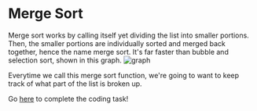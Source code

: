 # Merge Sort

Merge sort works by calling itself yet dividing the list into smaller portions. Then, the smaller portions are individually sorted and merged back together, hence the name merge sort. It's far faster than bubble and selection sort, shown in this graph.
![graph](https://github.com/haw230/the-anadromi-project/blob/pictures/s_vs_b_vs_m.png)

Everytime we call this merge sort function, we're going to want to keep track of what part of the list is broken up.

Go [here]() to complete the coding task!
